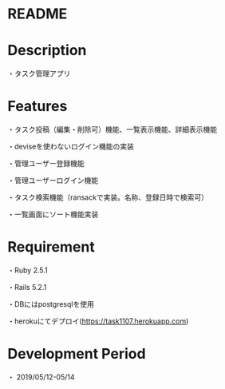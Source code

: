 # README

# Description
・タスク管理アプリ

# Features
・タスク投稿（編集・削除可）機能、一覧表示機能、詳細表示機能

・deviseを使わないログイン機能の実装

・管理ユーザー登録機能

・管理ユーザーログイン機能

・タスク検索機能（ransackで実装。名称、登録日時で検索可）

・一覧画面にソート機能実装

# Requirement
・Ruby 2.5.1

・Rails 5.2.1

・DBにはpostgresqlを使用

・herokuにてデプロイ(https://task1107.herokuapp.com)

# Development Period
・ 2019/05/12-05/14
